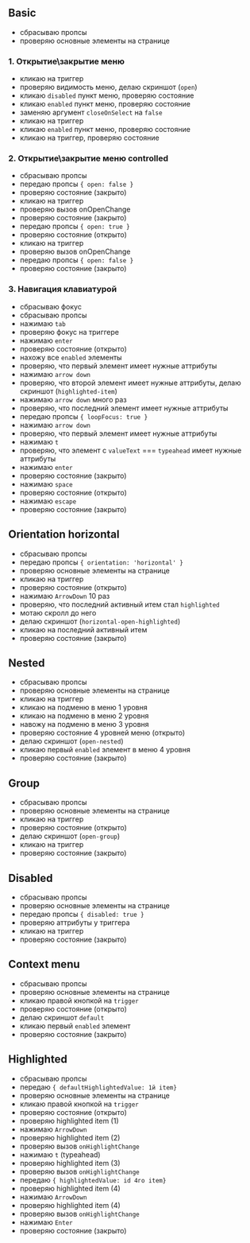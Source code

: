 ## Basic

- сбрасываю пропсы
- проверяю основные элементы на странице

### 1. Открытие\закрытие меню

- кликаю на триггер
- проверяю видимость меню, делаю скриншот (`open`)
- кликаю `disabled` пункт меню, проверяю состояние
- кликаю `enabled` пункт меню, проверяю состояние
- заменяю аргумент `closeOnSelect` на `false`
- кликаю на триггер
- кликаю `enabled` пункт меню, проверяю состояние
- кликаю на триггер, проверяю состояние

### 2. Открытие\закрытие меню controlled

- сбрасываю пропсы
- передаю пропсы `{ open: false }`
- проверяю состояние (закрыто)
- кликаю на триггер
- проверяю вызов onOpenChange
- проверяю состояние (закрыто)
- передаю пропсы `{ open: true }`
- проверяю состояние (открыто)
- кликаю на триггер
- проверяю вызов onOpenChange
- передаю пропсы `{ open: false }`
- проверяю состояние (закрыто)

### 3. Навигация клавиатурой

- сбрасываю фокус
- сбрасываю пропсы
- нажимаю `tab`
- проверяю фокус на триггере
- нажимаю `enter`
- проверяю состояние (открыто)
- нахожу все `enabled` элементы
- проверяю, что первый элемент имеет нужные аттрибуты
- нажимаю `arrow down`
- проверяю, что второй элемент имеет нужные аттрибуты, делаю скриншот (`highlighted-item`)
- нажимаю `arrow down` много раз
- проверяю, что последний элемент имеет нужные аттрибуты
- передаю пропсы `{ loopFocus: true }`
- нажимаю `arrow down`
- проверяю, что первый элемент имеет нужные аттрибуты
- нажимаю `t`
- проверяю, что элемент с `valueText` === `typeahead` имеет нужные аттрибуты
- нажимаю `enter`
- проверяю состояние (закрыто)
- нажимаю `space`
- проверяю состояние (открыто)
- нажимаю `escape`
- проверяю состояние (закрыто)

## Orientation horizontal

- сбрасываю пропсы
- передаю пропсы `{ orientation: 'horizontal' }`
- проверяю основные элементы на странице
- кликаю на триггер
- проверяю состояние (открыто)
- нажимаю `ArrowDown` 10 раз
- проверяю, что последний активный итем стал `highlighted`
- мотаю скролл до него
- делаю скриншот (`horizontal-open-highlighted`)
- кликаю на последний активный итем
- проверяю состояние (закрыто)

## Nested

- сбрасываю пропсы
- проверяю основные элементы на странице
- кликаю на триггер
- кликаю на подменю в меню 1 уровня
- кликаю на подменю в меню 2 уровня
- навожу на подменю в меню 3 уровня
- проверяю состояние 4 уровней меню (открыто)
- делаю скриншот (`open-nested`)
- кликаю первый `enabled` элемент в меню 4 уровня
- проверяю состояние (закрыто)

## Group

- сбрасываю пропсы
- проверяю основные элементы на странице
- кликаю на триггер
- проверяю состояние (открыто)
- делаю скриншот (`open-group`)
- кликаю на триггер
- проверяю состояние (закрыто)

## Disabled

- сбрасываю пропсы
- проверяю основные элементы на странице
- передаю пропсы `{ disabled: true }`
- проверяю аттрибуты у триггера
- кликаю на триггер
- проверяю состояние (закрыто)

## Context menu

- сбрасываю пропсы
- проверяю основные элементы на странице
- кликаю правой кнопкой на `trigger`
- проверяю состояние (открыто)
- делаю скриншот `default`
- кликаю первый `enabled` элемент
- проверяю состояние (закрыто)

## Highlighted

- сбрасываю пропсы
- передаю `{ defaultHighlightedValue: 1й item}`
- проверяю основные элементы на странице
- кликаю правой кнопкой на `trigger`
- проверяю состояние (открыто)
- проверяю highlighted item (1)
- нажимаю `ArrowDown`
- проверяю highlighted item (2)
- проверяю вызов `onHighlightChange`
- нажимаю `t` (typeahead)
- проверяю highlighted item (3)
- проверяю вызов `onHighlightChange`
- передаю `{ highlightedValue: id 4го item}`
- проверяю highlighted item (4)
- нажимаю `ArrowDown`
- проверяю highlighted item (4)
- проверяю вызов `onHighlightChange`
- нажимаю `Enter`
- проверяю состояние (закрыто)